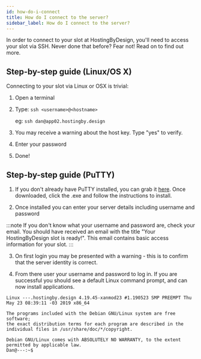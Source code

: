 ```yaml
---
id: how-do-i-connect
title: How do I connect to the server?
sidebar_label: How do I connect to the server?
---
```


In order to connect to your slot at HostingByDesign, you'll need to access your slot via SSH. Never done that before? Fear not! Read on to find out more.

## Step-by-step guide (Linux/OS X)

Connecting to your slot via Linux or OSX is trivial:
1. Open a terminal
2. Type: `ssh <username>@<hostname>`

    eg: `ssh dan@app02.hostingby.design`

3. You may receive a warning about the host key. Type "yes" to verify.
4. Enter your password
5. Done!

## Step-by-step guide (PuTTY)

1. If you don't already have PuTTY installed, you can grab it [here](https://www.chiark.greenend.org.uk/~sgtatham/putty/latest.html). Once downloaded, click the .exe and follow the instructions to install.

2. Once installed you can enter your server details including username and password

:::note
If you don't know what your username and password are, check your email. You should have received an email with the title "Your HostingByDesign slot is ready!". This email contains basic access information for your slot.
:::

3. On first login you may be presented with a warning - this is to confirm that the server identity is correct.

4. From there user your username and password to log in. If you are successful you should see a default Linux command prompt, and can now install applications.

```
Linux ---.hostingby.design 4.19.45-xanmod23 #1.190523 SMP PREEMPT Thu May 23 08:39:11 -03 2019 x86_64

The programs included with the Debian GNU/Linux system are free software;
the exact distribution terms for each program are described in the
individual files in /usr/share/doc/*/copyright.

Debian GNU/Linux comes with ABSOLUTELY NO WARRANTY, to the extent
permitted by applicable law.
Dan@---:~$ 
```